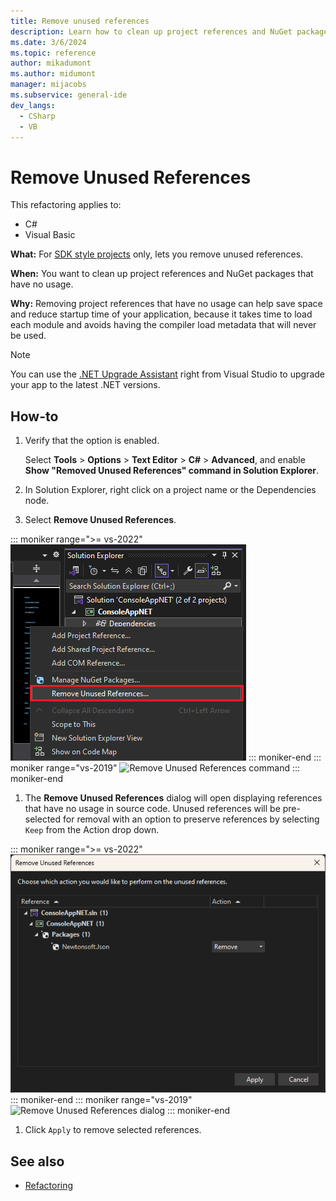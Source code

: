 ```yaml
---
title: Remove unused references
description: Learn how to clean up project references and NuGet packages that have no usage with the new Remove Unused References command.
ms.date: 3/6/2024
ms.topic: reference
author: mikadumont
ms.author: midumont
manager: mijacobs
ms.subservice: general-ide
dev_langs:
  - CSharp
  - VB
---
```

# Remove Unused References

This refactoring applies to:

- C#
- Visual Basic

**What:** For [SDK style projects](../../msbuild/how-to-use-project-sdk.md) only, lets you remove unused references.

**When:** You want to clean up project references and NuGet packages that have no usage.

**Why:** Removing project references that have no usage can help save space and reduce startup time of your application, because it takes time to load each module and avoids having the compiler load metadata that will never be used.

> [!NOTE]
> You can use the [.NET Upgrade Assistant](https://dotnet.microsoft.com/platform/upgrade-assistant) right from Visual Studio to upgrade your app to the latest .NET versions.

## How-to

1. Verify that the option is enabled.

   Select **Tools** > **Options** > **Text Editor** > **C#** > **Advanced**, and enable **Show "Removed Unused References" command in Solution Explorer**.

1. In Solution Explorer, right click on a project name or the Dependencies node.

1. Select **Remove Unused References**.

  ::: moniker range=">= vs-2022"
  ![Remove Unused References command](media/vs-2022/remove-unused-references-command.png)
  ::: moniker-end
  ::: moniker range="vs-2019"
  ![Remove Unused References command](media/remove-unused-references-command.png)
  ::: moniker-end

1. The **Remove Unused References** dialog will open displaying references that have no usage in source code. Unused references will be pre-selected for removal with an option to preserve references by selecting `Keep` from the Action drop down.

  ::: moniker range=">= vs-2022"
  ![Remove Unused References dialog](media/vs-2022/remove-unused-references-dialog.png)
  ::: moniker-end
  ::: moniker range="vs-2019"
  ![Remove Unused References dialog](media/remove-unused-references-dialog.png)
  ::: moniker-end

1. Click `Apply` to remove selected references.

## See also

- [Refactoring](../refactoring-in-visual-studio.md)